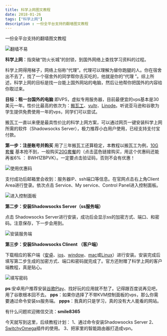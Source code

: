 ```yaml
---
title: 科学上网图文教程
date: 2018-01-26
tags: ["科学上网"]
description : 一份全平台支持的翻墙图文教程
---
```


一份全平台支持的翻墙图文教程

![翻墙不易](http://upload-images.jianshu.io/upload_images/1374969-2b60e6f0a92b0655.jpg?imageMogr2/auto-orient/strip%7CimageView2/2/w/1240)

 **科学上网**：指突破“防火长城”的封锁，到国外网络上查找学习资料的过程。

科学上网得用梯子，网络上俗称“代理”。代理可以理解为替你跑腿的人。你在宿舍出不去了，找了一个宿舍外的同学帮你去买吃的，他就是你的“代理 ”。综上所述，科学上网的目标是找一台能上国外网站的电脑，然后让他帮你把国外的内容给你取过来。

**目标：租一台国外的电脑**
即VPS，虚拟专用服务器，目前最便宜的vps基本是30美元一年。性价比最高的依次为：[搬瓦工](https://bwh1.net/aff.php?aff=24326)、[vultr](https://www.vultr.com/)、[Linode](https://www.linode.com/)。听说亚马逊和谷歌为学生提供免费使用一年的vps，同学们可以尝试。

搬瓦工一直以来便是最具性价比的科学上网方案，可以通过网页一键安装科学上网所需的软件（Shadowsocks Server），极力推荐小白用户使用，已经支持支付宝付款。

**第一步：注册账号并购买**
用了三年搬瓦工还算稳定，本教程以搬瓦工为例，[10G套餐](https://bwh1.net/aff.php?aff=24326) 基本抢不到，一般购买[20G套餐](https://bwh1.net/aff.php?aff=24326&gid=1)的（点击蓝色链接购买，用这个优惠码还能再省6% ： BWH1ZBPVK）。一定要点击验证码，否则不会有优惠！

![使用优惠码](http://upload-images.jianshu.io/upload_images/1374969-6ea007ab7511c076.png?imageMogr2/auto-orient/strip%7CimageView2/2/w/1240)

支付成功后邮箱里会收到：服务器IP、ssh端口等信息。在官网点击右上角Client Area进行登录。依次点击 Service、My service、Control Panel进入控制面板。

![进入控制面板](http://upload-images.jianshu.io/upload_images/1374969-57cd9de9303630ee.png?imageMogr2/auto-orient/strip%7CimageView2/2/w/1240)


**第二步：安装Shadowsocks Server（ss服务端）**

点击 Shadowsocks Server进行安装，成功后会显示ss的加密方式、端口、和密码。注意保存，下一步会用到。

![安装服务端](http://upload-images.jianshu.io/upload_images/1374969-ba14d089261c9872.png?imageMogr2/auto-orient/strip%7CimageView2/2/w/1240)


**第三步：安装Shadowsocks Clinent （客户端）**

下载相应的客户端（[安卓](https://github.com/shadowsocks/shadowsocks-android/releases)、[ios](https://github.com/shadowsocks/shadowsocks-iOS/releases)、[window](https://github.com/shadowsocks/shadowsocks-windows/releases)、[mac](https://github.com/shadowsocks/ShadowsocksX-NG/releases)或[Linux](https://github.com/shadowsocks/shadowsocks-qt5/releases)）进行安装。安装完成后填写第二步生成的加密方式、端口和密码就完成了。官方还附赠了科学上网的客户端教程，真是贴心。

![填写密码](http://upload-images.jianshu.io/upload_images/1374969-7be799614a30354c.png?imageMogr2/auto-orient/strip%7CimageView2/2/w/1240)



**ps**:安卓用户推荐安装[谷歌Play](https://play.google.com/)、找好玩的应用就不愁了。记得跟百度说再见吧，用了谷歌根本回不去。
**pps**：如果你选择了不带KVM控制面板的vps，那么你需要通过命令安装ss服务端。
**ppps**：我真的只是学习，真的没有大人能看的网站。

有什么问题欢迎微信交流：**smile8365**

今天就写到这里，后续教程计划：
1、通过命令安装Shadowsocks Server
2、[SwitchyOmega](https://github.com/FelisCatus/SwitchyOmega)插件的使用。
3、把家里的智能路由器打造成vpn。
